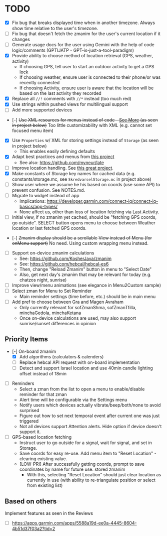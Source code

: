 # TODO

- [x] Fix bug that breaks displayed time when in another timezone. Always show time relative to the user's timezone.
- [ ] Fix bug that doesn't fetch the zmanim for the user's current location if it changes
- [ ] Generate usage docs for the user using Gemini with the help of code logic/comments (GPTIJATP - GPT-is-just-a-tool-paradigm)
- [x] Provide ability to choose method of location retrieval (GPS, weather, activity)
  - If choosing GPS, tell user to start an outdoor activity to get a GPS lock
  - If choosing weather, ensure user is connected to their phone/or was recently connected
  - If choosing Activity, ensure user is aware that the location will be based on the last activity they recorded
- [x] Replace all `//!` comments with `//*` instead (too much red)
- [x] Use strings within pushed views for multilingual support
- [ ] Add more supported devices
- [-] ~~Use XML resources for menus instead of code - [See More](https://dev.to/jenhsuan/day-10-of-100daysofcode-learn-monkey-c-create-a-menu-for-ciq-application-2dc9) (as seen in project below)~~ Too little customizability with XML (e.g. cannot set focused menu item)
- [x] Use `Properties` w/ XML for storing settings instead of `Storage` (as seen in project below)
  - This enables easily defining defaults
- [x] Adapt best practices and menus from [this project](https://github.com/cedric-dufour/connectiq-app-rawlogger)
  - See also: https://github.com/myneur/late
- [ ] Improve location handling. See [this great project](https://github.com/dagstuan/skredvarselGarmin).
- [x] Make constants of Storage key names for cached data (e.g. constants/storage.mc, see `SkredvarselStorage.mc` in project above)
- [ ] Show user where we assume he his based on coords (use some API) to prevent confusion. See NOTES.md.
- [ ] Migrate to widget instead of app
  - Implications: https://developer.garmin.com/connect-iq/connect-iq-basics/app-types/
  - None affect us, other than loss of location fetching via Last Activity.
- [ ] Initial view, if no zmanim yet cached, should be "fetching GPS coords, go outside". SELECT button opens menu to choose between Weather location or last fetched GPS coords.
- [-] ~~Zmanim display should be a scrollable View instead of Menu (for onMenu support)~~ No need. Using custom wrapping menu instead.
- [ ] Support on-device zmanim calculations
  - See: https://github.com/KosherJava/zmanim
  - See: https://github.com/hebcal/hebcal-es6
  - Then, change "Reload Zmanim" button in menu to "Select Date"
  - Also, get next day's zmanim that may be relevant for today (e.g. chatzos night, sunrise)
- [ ] Improve view/menu animations (see elegance in Menu2Custom sample)
- [ ] Select zman for Menu to Set Reminder
  - Main reminder settings (time before, etc.) should be in main menu
- [ ] Add pref to choose between Gra and Magen Avraham
  - Only currently relevant for sofZmanShma, sofZmanTfilla, minchaGedola, minchaKetana
  - Once on-device calculations are used, may also support sunrise/sunset differences in opinion

## Priority Items

- [-] On-board zmanim
  - [x] Add algorithms (calculators & calenders)
  - [ ] Replace hebcal API request with on-board implementation
  - [ ] Detect and support Israel location and use 40min candle lighting offset instead of 18min
- [ ] Reminders
  - Select a zman from the list to open a menu to enable/disable reminder for that zman
  - Alert time will be configurable via the Settings menu
  - Notify users which devices actually vibrate/beep/both/none to avoid surprised
  - Figure out how to set next temporal event after current one was just triggered
  - Not all devices support Attention alerts. Hide option if device doesn't support it.
- [ ] GPS-based location fetching
  - Instruct user to go outside for a signal, wait for signal, and set in Storage.
  - Save coords for easy re-use. Add menu item to "Reset Location" - clearing existing value.
  - [LOW-PRI] After successfully getting coords, prompt to save coordinates by name for future use. stored zmanim
    - With this, selecting "Reset Location" should just clear location as currently in use (with ability to re-triangulate position or select from existing list)

## Based on others

Implement features as seen in the Reviews

- [ ] https://apps.garmin.com/apps/5588a19d-ee0a-4445-8604-4b51d37f03a2?tid=2
